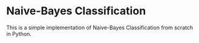 # Naive-Bayes Classification

This is a simple implementation of Naive-Bayes Classification from scratch in Python.